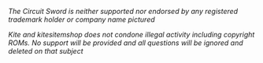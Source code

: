 _The Circuit Sword is neither supported nor endorsed by any registered trademark holder or company name pictured_

_Kite and kitesitemshop does not condone illegal activity including copyright ROMs. No support will be provided and all questions will be ignored and deleted on that subject_